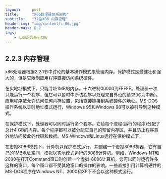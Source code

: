 ```yaml
---
layout:     post
title:      "X86处理器体系架构"
subtitle:   "32位X86 内存管理"
header-img: "img/content/c-06.jpg"
header-mask: 0.2
tags:
    - 汇编语言基于X86
---
```




## 2.2.3 内存管理

​		x86处理器根据2.2.1节中讨论的基本操作模式来管理内存。保护模式是最健壮和强大的，但是它限制应用程序直接访问系统硬件。

​		在实地址模式下，只能寻址1MB的内存，十六进制00000到FFFFF。处理器一次只能运行一个程序，但它可以暂时中断该程序以处理来自外设的请求(称为中断)。应用程序被允许访问任何内存位置，包括直接链接到系统硬件的地址。MS-DOS操作系统以实时地址模式运行，Windows 95和Windows 98可以被引导到这种模式。

​		在保护模式下，处理器可以同时运行多个程序。它给每个进程(运行的程序)分配了总计4 GB的内存。每个程序都可以被分配它自己的预留内存区，并且防止程序意外地访问彼此的代码和数据。MS-Windows和Linux运行在保护模式下。

​		在虚拟8086模式下，计算机以保护模式运行，并创建一个虚拟8086机器，它有自己的1MB地址空间，模拟以实地模式运行的8086计算机。例如，Windows NT和2000在打开Command窗口时创建一个虚拟-8086计算机。您可以同时运行许多这样的窗口，每个窗口都不受其他窗口的操作的影响。一些直接引用计算机硬件的MS-DOS程序在Windows NT、2000和XP下不会以这种模式运行。

